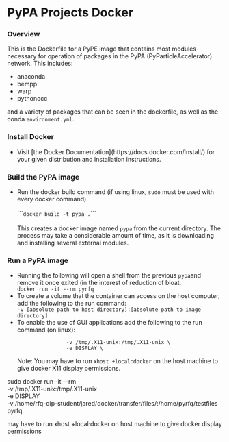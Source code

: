 <h1>PyPA Projects Docker</h1>

<h3>Overview</h3>
    <p>This is the Dockerfile for a PyPE image that contains most modules necessary for operation of packages in the PyPA (PyParticleAccelerator) network. This includes: </p>
        <ul>
            <li>anaconda</li>
            <li>bempp</li>
            <li>warp</li>
            <li>pythonocc</li>
        </ul>
    <p>and a variety of packages that can be seen in the dockerfile, as well as the conda <code>environment.yml</code>.</p>

<h3>Install Docker</h3>
    <ul>
        <li>Visit [the Docker Documentation](https://docs.docker.com/install/) for your given distribution and installation instructions.</li>
    </ul>
    
<h3>Build the PyPA image</h3>
    <ul>
        <li>Run the docker build command (if using linux, <code>sudo</code> must be used with every docker command).</li>
        <br>
        ```<code>docker build -t pypa .</code>```
        <br><br>
        This creates a docker image named <code>pypa</code> from the current directory. The process may take a considerable amount of time, as it is downloading and installing several external modules.
    </ul>

<h3>Run a PyPA image</h3>
    <ul>
        <li>Running the following will open a shell from the previous <code>pypa</code>and remove it once exited (in the interest of reduction of bloat.</li>
            <!-- <br> -->
            <code>docker run -it --rm pyrfq</code><br>
        <li>To create a volume that the container can access on the host computer, add the following to the run command: </li>
            <!-- <br> -->
            <code>-v [absolute path to host directory]:[absolute path to image directory]</code>
            <br>
        <li>To enable the use of GUI applications add the following to the run command (on linux):</li>
            <!-- <br> -->
            <code>
                -v /tmp/.X11-unix:/tmp/.X11-unix \
                -e DISPLAY \
            </code>
            <br>
            Note: You may have to run <code>xhost +local:docker</code> on the host machine to give docker X11 display permissions.
    </ul>


sudo docker run -it --rm \
    -v /tmp/.X11-unix:/tmp/.X11-unix \
    -e DISPLAY \
    -v /home/rfq-dip-student/jared/docker/transfer/files/:/home/pyrfq/testfiles \
    pyrfq


may have to run xhost +local:docker on host machine to give docker display permissions